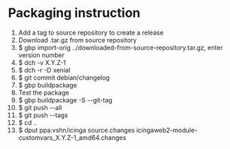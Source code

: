 # Packaging instruction

1. Add a tag to source repository to create a release
1. Download .tar.gz from source repository
1. $ gbp import-orig ../downloaded-from-source-repository.tar.gz, enter version number
1. $ dch -v X.Y.Z-1
1. $ dch -r -D xenial
1. $ git commit debian/changelog
1. $ gbp buildpackage 
1. Test the package
1. $ gbp buildpackage -S --git-tag 
1. $ git push --all
1. $ git push --tags
1. $ cd ..
1. $ dput ppa:vshn/icinga source.changes icingaweb2-module-customvars\_X.Y.Z-1\_amd64.changes

